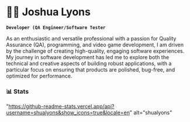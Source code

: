 # 🏄‍♂️ Joshua Lyons

**`Developer (QA Engineer/Software Tester`**

As an enthusiastic and versatile professional with a passion for Quality Assurance (QA), programming, and video game development, I am driven by the challenge of creating high-quality, engaging software experiences. My journey in software development has led me to explore both the technical and creative aspects of building robust applications, with a particular focus on ensuring that products are polished, bug-free, and optimized for performance.

### 📊 Stats

"https://github-readme-stats.vercel.app/api?username=shualyons&show_icons=true&locale=en" alt="shualyons"
